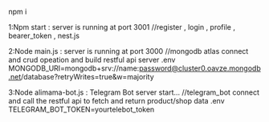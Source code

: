 npm i

1:Npm start : server is running at port 3001        //register , login , profile , bearer_token , nest.js

2:Node main.js : server is running at port 3000     //mongodb atlas connect and crud opeation and build restful api server
.env    MONGODB_URI=mongodb+srv://name:password@cluster0.oavze.mongodb.net/database?retryWrites=true&w=majority

3:Node alimama-bot.js : Telegram Bot server start…   //telegram_bot connect and call the restful api to fetch and return product/shop data
.env   TELEGRAM_BOT_TOKEN=yourtelebot_token 



